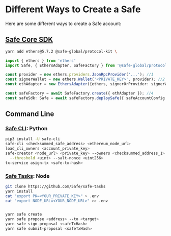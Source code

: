 # Different Ways to Create a Safe

Here are some different ways to create a Safe account:

## [Safe Core SDK](https://github.com/safe-global/safe-core-sdk)
```bash
yarn add ethers@5.7.2 @safe-global/protocol-kit \
```

```typescript
import { ethers } from 'ethers'
import Safe, { EthersAdapter, SafeFactory } from '@safe-global/protocol-kit'

const provider = new ethers.providers.JsonRpcProvider('...'); //1
const signerWallet = new ethers.Wallet('<PRIVATE_KEY>', provider); //2
const ethAdapter = new EthersAdapter({ethers, signerOrProvider: signerWallet}); //3

const safeFactory = await SafeFactory.create({ ethAdapter }); //4
const safeSdk: Safe = await safeFactory.deploySafe({ safeAccountConfig: { threshold: 2, owners: ['0x...', '0x...', '0x..'] }}); //5
```

## Command Line

### [Safe CLI](https://github.com/5afe/safe-cli): Python

```bash
pip3 install -U safe-cli
safe-cli <checksummed_safe_address> <ethereum_node_url>
load_cli_owners <account_private_key>
safe-creator <node_url> <private_key> --owners <checksummed_address_1> <checksummed_address_2>\
  --threshold <uint> --salt-nonce <uint256>
tx-service asign-tx <safe-tx-hash>
```

### [Safe Tasks](https://github.com/5afe/safe-tasks): Node

```bash
git clone https://github.com/5afe/safe-tasks
yarn install
cat "export PK=<YOUR_PRIVATE_KEY>" > .env
cat "export NODE_URL=<YOUR_NODE_URL>" >> .env


yarn safe create
yarn safe propose <address> --to <target>
yarn safe sign-proposal <safeTxHash>
yarn safe submit-proposal <safeTxHash>
```
